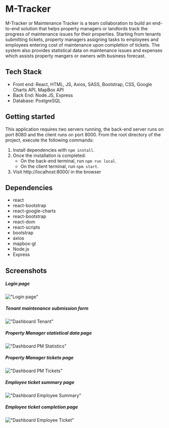 # M-Tracker

M-Tracker or Maintenance Tracker is a team collaboration to build an end-to-end solution that helps property managers or landlords track the progress of maintenance issues for their properties. Starting from tenants submitting tickets, property managers assigning tasks to employees and employees entering cost of maintenance upon completion of tickets. The system also provides statistical data on maintenance issues and expenses which assists property mangers or owners with business forecast.

## Tech Stack

- Front end: React, HTML, JS, Axios, SASS, Bootstrap, CSS, Google Charts API, MapBox API
- Back End: Node.JS, Express
- Database: PostgreSQL

## Getting started

This application requires two servers running, the back-end server runs on port 8080 and the client runs on port 8000. From the root directory of the project, execute the following commands:

1. Install dependencies with `npm install`.
2. Once the installation is completed:
   - On the back-end terminal, run `npm run local`.
   - On the client terminal, run `npm start`.
3. Visit http://localhost:8000/ in the browser

## Dependencies

- react
- react-bootstrap
- react-google-charts
- react-bootstrap
- react-dom
- react-scripts
- bootstrap
- axios
- mapbox-gl
- Node.js
- Express

## Screenshots

##### Login page

!["Login page"](https://raw.githubusercontent.com/SameerKhan-Dev/Maintenance-Tickets-Tracker/BP-cleanup/docs/Login.png)

##### Tenant maintenance submission form

!["Dashboard Tenant"](https://raw.githubusercontent.com/SameerKhan-Dev/Maintenance-Tickets-Tracker/BP-cleanup/docs/dashboard-tenant.png)

##### Property Manager statistical data page

!["Dashboard PM Statistics"](https://raw.githubusercontent.com/SameerKhan-Dev/Maintenance-Tickets-Tracker/BP-cleanup/docs/dashboard-pm-stats.png)

##### Property Manager tickets page

!["Dashboard PM Tickets"](https://raw.githubusercontent.com/SameerKhan-Dev/Maintenance-Tickets-Tracker/BP-cleanup/docs/dashboard-pm-tickets.png)

##### Employee ticket summary page

!["Dashboard Employee Summary"](https://raw.githubusercontent.com/SameerKhan-Dev/Maintenance-Tickets-Tracker/BP-cleanup/docs/dashboard-employee-summary.png)

##### Employee ticket completion page

!["Dashboard Employee Ticket"](https://raw.githubusercontent.com/SameerKhan-Dev/Maintenance-Tickets-Tracker/BP-cleanup/docs/dashboard-employee-ticket.png)
